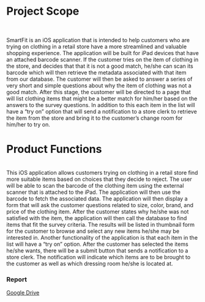 <h1>Project Scope</h1>
<br>
<p>
SmartFit is an iOS application that is intended to help customers who are trying on clothing in a retail store have a more streamlined and valuable shopping experience. The application will be built for iPad devices that have an attached barcode scanner. If the customer tries on the item of clothing in the store, and decides that that it is not a good match, he/she can scan its barcode which will then retrieve the metadata associated with that item from our database. The customer will then be asked to answer a series of very short and simple questions about why the item of clothing was not a good match. After this stage, the customer will be directed to a page that will list clothing items that might be a better match for him/her based on the answers to the survey questions. In addition to this each item in the list will have a “try on” option that will send a notification to a store clerk to retrieve the item from the store and bring it to the customer’s change room for him/her to try on.
</p>

<h1>Product Functions</h1>
<br>
This iOS application allows customers trying on clothing in a retail store find more suitable items based on choices that they decide to reject. The user will be able to scan the barcode of the clothing item using the external scanner that is attached to the iPad. The application will then use the barcode to fetch the associated data. The application will then display a form that will ask the customer questions related to size, color, brand, and price of the clothing item. After the customer states why he/she was not satisfied with the item, the application will then call the database to find items that fit the survey criteria. The results will be listed in thumbnail form for the customer to browse and select any new items he/she may be interested in. Another functionality of the application is that each item in the list will have a “try on” option. After the customer has selected the items he/she wants, there will be a submit button that sends a
notification to a store clerk. The notification will indicate which items are to be brought to the customer as well as which dressing room he/she is located at.

### Report
[Google Drive](https://docs.google.com/document/d/11Jpd7ac_4wFuxO0ZL7wRPsB-wHI13ssN3EUp5MrSSUk/edit?usp=sharing)
